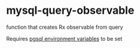 # mysql-query-observable
function that creates Rx observable from query

Requires [pgsql environment variables](https://www.postgresql.org/docs/8.4/static/libpq-envars.html) to be set
